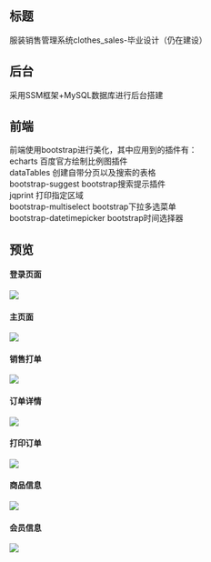 ## 标题
服装销售管理系统clothes_sales-毕业设计（仍在建设）
## 后台
采用SSM框架+MySQL数据库进行后台搭建
## 前端
前端使用bootstrap进行美化，其中应用到的插件有：<br>
echarts 百度官方绘制比例图插件<br>
dataTables 创建自带分页以及搜索的表格<br>
bootstrap-suggest bootstrap搜索提示插件<br>
jqprint 打印指定区域<br>
bootstrap-multiselect bootstrap下拉多选菜单<br>
bootstrap-datetimepicker bootstrap时间选择器<br>
## 预览
#### 登录页面
![](https://github.com/xeahsoon/clothes_sales/blob/master/WebContent/images/preview/login.png)
#### 主页面
![](https://github.com/xeahsoon/clothes_sales/blob/master/WebContent/images/preview/main.png)
#### 销售打单
![](https://github.com/xeahsoon/clothes_sales/blob/master/WebContent/images/preview/make_order.png)
#### 订单详情
![](https://github.com/xeahsoon/clothes_sales/blob/master/WebContent/images/preview/order_detail.png)
#### 打印订单
![](https://github.com/xeahsoon/clothes_sales/blob/master/WebContent/images/preview/print_order.png)
#### 商品信息
![](https://github.com/xeahsoon/clothes_sales/blob/master/WebContent/images/preview/good_detail.png)
#### 会员信息
![](https://github.com/xeahsoon/clothes_sales/blob/master/WebContent/images/preview/member.png)
